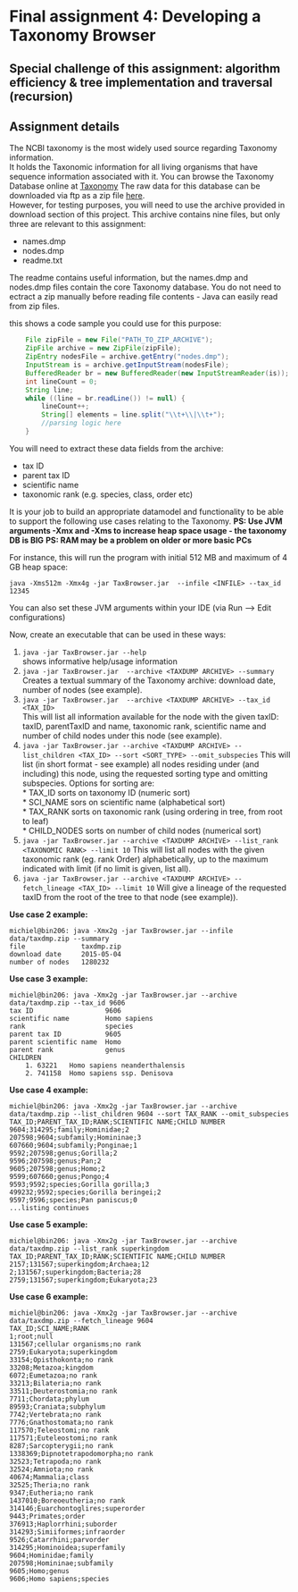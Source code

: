 # Final assignment 4: Developing a Taxonomy Browser #

## Special challenge of this assignment: algorithm efficiency & tree implementation and traversal (recursion) ##

## Assignment details ##
The NCBI taxonomy is the most widely used source regarding Taxonomy information.  
It holds the Taxonomic information for all living organisms that have sequence information 
associated with it. You can browse the Taxonomy Database online at [Taxonomy](http://www.ncbi.nlm.nih.gov/Taxonomy/Browser/wwwtax.cgi)
The raw data for this database can be downloaded via ftp as a zip file [here](ftp://ftp.ncbi.nih.gov/pub/taxonomy/taxdmp.zip).  
However, for testing purposes, you will need to use the archive provided in download section of this project.
This archive contains nine files, but only three are relevant to this assignment:  

  * names.dmp
  * nodes.dmp
  * readme.txt

The readme contains useful information, but the names.dmp and nodes.dmp files contain the core Taxonomy database. 
You do not need to ectract a zip manually before reading file contents - Java can easily read from zip files.  

this shows a code sample you could use for this purpose:

```Java  
    File zipFile = new File("PATH_TO_ZIP_ARCHIVE");
    ZipFile archive = new ZipFile(zipFile);
    ZipEntry nodesFile = archive.getEntry("nodes.dmp");
    InputStream is = archive.getInputStream(nodesFile);
    BufferedReader br = new BufferedReader(new InputStreamReader(is));
    int lineCount = 0;
    String line;
    while ((line = br.readLine()) != null) {
        lineCount++;
        String[] elements = line.split("\\t+\\|\\t+");
        //parsing logic here
    }
```

You will need to extract these data fields from the archive:  

  * tax ID
  * parent tax ID
  * scientific name
  * taxonomic rank (e.g. species, class, order etc)  

It is your job to build an appropriate datamodel and functionality to be able to support the following use cases relating to the Taxonomy.
**PS: Use JVM arguments -Xmx and -Xms to increase heap space usage - the taxonomy DB is BIG**
**PS: RAM may be a problem on older or more basic PCs**

For instance, this will run the program with initial 512 MB and maximum of 4 GB heap space:  
```
java -Xms512m -Xmx4g -jar TaxBrowser.jar  --infile <INFILE> --tax_id 12345
```

You can also set these JVM arguments within your IDE (via Run --> Edit configurations)   

Now, create an executable that can be used in these ways:  

  1. ```java -jar TaxBrowser.jar --help```  
    shows informative help/usage information
  2. ```java -jar TaxBrowser.jar  --archive <TAXDUMP ARCHIVE> --summary```  
   Creates a textual summary of the Taxonomy archive: download date, number of nodes (see example).  
  3. ```java -jar TaxBrowser.jar  --archive <TAXDUMP ARCHIVE> --tax_id <TAX_ID>```  
   This will list all information available for the node with the given taxID: 
   taxID, parentTaxID and name, taxonomic rank, scientific name and number of child nodes under this node (see example).  
  4. ```java -jar TaxBrowser.jar --archive <TAXDUMP ARCHIVE> --list_children <TAX_ID> --sort <SORT_TYPE> --omit_subspecies```
    This will list (in short format - see example) all nodes residing under (and including) this node, using the requested sorting type and omitting subspecies. 
    Options for sorting are:  
    * TAX_ID sorts on taxonomy ID (numeric sort)  
    * SCI_NAME sors on scientific name (alphabetical sort)  
    * TAX_RANK sorts on taxonomic rank (using ordering in tree, from root to leaf)  
    * CHILD_NODES sorts on number of child nodes (numerical sort)   
  5. ```java -jar TaxBrowser.jar --archive <TAXDUMP ARCHIVE> --list_rank <TAXONOMIC RANK> --limit 10```
    This will list all nodes with the given taxonomic rank (eg. rank Order) alphabetically, 
    up to the maximum indicated with limit (if no limit is given, list all).
  6. ```java -jar TaxBrowser.jar --archive <TAXDUMP ARCHIVE> --fetch_lineage <TAX_ID> --limit 10```
    Will give a lineage of the requested taxID from the root of the tree to that node (see example)).

**Use case 2 example:**  

```
michiel@bin206: java -Xmx2g -jar TaxBrowser.jar --infile data/taxdmp.zip --summary  
file              taxdmp.zip  
download date     2015-05-04  
number of nodes   1280232
```

**Use case 3 example:**  

```
michiel@bin206: java -Xmx2g -jar TaxBrowser.jar --archive data/taxdmp.zip --tax_id 9606  
tax ID                  9606
scientific name         Homo sapiens
rank                    species
parent tax ID           9605
parent scientific name  Homo
parent rank             genus
CHILDREN                
    1. 63221   Homo sapiens neanderthalensis
    2. 741158  Homo sapiens ssp. Denisova
```

**Use case 4 example:**  

```
michiel@bin206: java -Xmx2g -jar TaxBrowser.jar --archive data/taxdmp.zip --list_children 9604 --sort TAX_RANK --omit_subspecies   
TAX_ID;PARENT_TAX_ID;RANK;SCIENTIFIC NAME;CHILD NUMBER  
9604;314295;family;Hominidae;2
207598;9604;subfamily;Homininae;3
607660;9604;subfamily;Ponginae;1
9592;207598;genus;Gorilla;2
9596;207598;genus;Pan;2
9605;207598;genus;Homo;2
9599;607660;genus;Pongo;4
9593;9592;species;Gorilla gorilla;3
499232;9592;species;Gorilla beringei;2
9597;9596;species;Pan paniscus;0
...listing continues
```

**Use case 5 example:**  

```
michiel@bin206: java -Xmx2g -jar TaxBrowser.jar --archive data/taxdmp.zip --list_rank superkingdom  
TAX_ID;PARENT_TAX_ID;RANK;SCIENTIFIC NAME;CHILD NUMBER  
2157;131567;superkingdom;Archaea;12  
2;131567;superkingdom;Bacteria;28  
2759;131567;superkingdom;Eukaryota;23  
```

**Use case 6 example:**  

```
michiel@bin206: java -Xmx2g -jar TaxBrowser.jar --archive data/taxdmp.zip --fetch_lineage 9604  
TAX_ID;SCI_NAME;RANK
1;root;null
131567;cellular organisms;no rank
2759;Eukaryota;superkingdom
33154;Opisthokonta;no rank
33208;Metazoa;kingdom
6072;Eumetazoa;no rank
33213;Bilateria;no rank
33511;Deuterostomia;no rank
7711;Chordata;phylum
89593;Craniata;subphylum
7742;Vertebrata;no rank
7776;Gnathostomata;no rank
117570;Teleostomi;no rank
117571;Euteleostomi;no rank
8287;Sarcopterygii;no rank
1338369;Dipnotetrapodomorpha;no rank
32523;Tetrapoda;no rank
32524;Amniota;no rank
40674;Mammalia;class
32525;Theria;no rank
9347;Eutheria;no rank
1437010;Boreoeutheria;no rank
314146;Euarchontoglires;superorder
9443;Primates;order
376913;Haplorrhini;suborder
314293;Simiiformes;infraorder
9526;Catarrhini;parvorder
314295;Hominoidea;superfamily
9604;Hominidae;family
207598;Homininae;subfamily
9605;Homo;genus
9606;Homo sapiens;species
```


